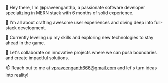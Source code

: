 
👋 Hey there, I'm @praveenganthp, a passionate software developer specializing in MERN stack with 6 months of solid experience.

👀 I'm all about crafting awesome user experiences and diving deep into full-stack development.

🌱 Currently leveling up my skills and exploring new technologies to stay ahead in the game.

💼 Let's collaborate on innovative projects where we can push boundaries and create impactful solutions.

📫 Reach out to me at vpraveenganth666@gmail.com and let's turn ideas into reality!
